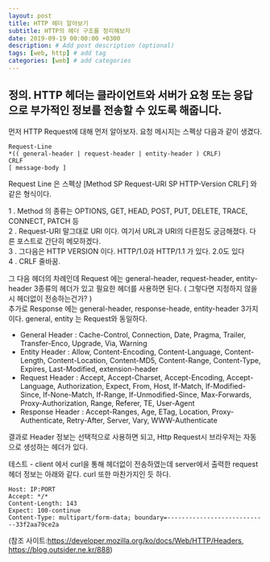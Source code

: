 ```yaml
---
layout: post
title: HTTP 헤더 알아보기
subtitle: HTTP의 헤더 구조를 정리해보자
date: 2019-09-19 00:00:00 +0300
description: # Add post description (optional)
tags: [web, http] # add tag
categories: [web] # add categories
---
```


## 정의. HTTP 헤더는 클라이언트와 서버가 요청 또는 응답으로 부가적인 정보를 전송할 수 있도록 해줍니다.

먼저 HTTP Request에 대해 먼저 알아보자.
요청 메시지는 스펙상 다음과 같이 생겼다.

```
Request-Line
*(( general-header | request-header | entity-header ) CRLF)
CRLF
[ message-body ]
```

Request Line 은 스펙상 [Method SP Request-URI SP HTTP-Version CRLF] 와 같은 형식이다.

1 . Method 의 종류는 OPTIONS, GET, HEAD, POST, PUT, DELETE, TRACE, CONNECT, PATCH 등<br>
2 . Request-URI 말그대로 URI 이다. 여기서 URL과 URI의 다른점도 궁금해졌다. 다른 포스트로 간단히 메모하겠다.<br>
3 . 그다음은 HTTP VERSION 이다. HTTP/1.0과 HTTP/1.1 가 있다. 2.0도 있다<br>
4 . CRLF 줄바꿈.<br>

그 다음 헤더의 차례인데 Request 에는 general-header, request-header, entity-header 3종류의 헤더가 있고 필요한 헤더를 사용하면 된다. ( 그렇다면 지정하지 않을 시 헤더없이 전송하는건가? )<br>
추가로 Response 에는 general-header, response-heade, entity-header 3가지이다. general, entity 는 Request와 동일하다.

- General Header : Cache-Control, Connection, Date, Pragma, Trailer, Transfer-Enco, Upgrade, Via, Warning
- Entity Header : Allow, Content-Encoding, Content-Language, Content-Length, Content-Location, Content-MD5, Content-Range, Content-Type, Expires, Last-Modified, extension-header
- Request Header : Accept, Accept-Charset, Accept-Encoding, Accept-Language, Authorization, Expect, From, Host, If-Match, If-Modified-Since, If-None-Match, If-Range, If-Unmodified-Since, Max-Forwards, Proxy-Authorization, Range, Referer, TE, User-Agent
- Response Header : Accept-Ranges, Age, ETag, Location, Proxy-Authenticate, Retry-After, Server, Vary, WWW-Authenticate

결과로 Header 정보는 선택적으로 사용하면 되고, Http Request시 브라우저는 자동으로 생성하는 헤더가 있다.

테스트 - client 에서 curl을 통해 헤더없이 전송하였는데 server에서 출력한 request 헤더 정보는 아래와 같다. curl 또한 마찬가지인 듯 하다.
```
Host: IP:PORT
Accept: */*
Content-Length: 143
Expect: 100-continue
Content-Type: multipart/form-data; boundary=----------------------------33f2aa79ce2a
```

(참조 사이트:https://developer.mozilla.org/ko/docs/Web/HTTP/Headers, https://blog.outsider.ne.kr/888)